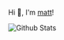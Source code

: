 Hi 👋, I'm [matt](https://github.com/matt17du)!

![Github Stats](https://github-readme-stats.vercel.app/api?username=matt17du&show_icons=true)

<!---
matt17du/matt17du is a ✨ special ✨ repository because its `README.md` (this file) appears on your GitHub profile.
You can click the Preview link to take a look at your changes.
- 👋 Hi, I’m @matt
- 👀 I’m interested in java
- 🌱 I’m currently learning 
- 💞️ I’m looking to collaborate on ...
- 📫 How to reach me ...
--->
